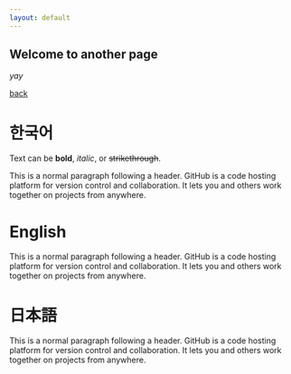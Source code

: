 ```yaml
---
layout: default
---
```


## Welcome to another page

_yay_

[back](./)


<a name="Korean"> </a>
# 한국어
Text can be **bold**, _italic_, or ~~strikethrough~~.

This is a normal paragraph following a header. GitHub is a code hosting platform for version control and collaboration. It lets you and others work together on projects from anywhere.

<a name="English"> </a>
# English

This is a normal paragraph following a header. GitHub is a code hosting platform for version control and collaboration. It lets you and others work together on projects from anywhere.

<a name="Japanese"> </a>
# 日本語

This is a normal paragraph following a header. GitHub is a code hosting platform for version control and collaboration. It lets you and others work together on projects from anywhere.